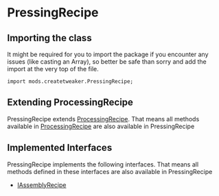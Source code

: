 # PressingRecipe

## Importing the class

It might be required for you to import the package if you encounter any issues (like casting an Array), so better be safe than sorry and add the import at the very top of the file.
```zenscript
import mods.createtweaker.PressingRecipe;
```


## Extending ProcessingRecipe

PressingRecipe extends [ProcessingRecipe](/mods/createtweaker/recipes/type/ProcessingRecipe). That means all methods available in [ProcessingRecipe](/mods/createtweaker/recipes/type/ProcessingRecipe) are also available in PressingRecipe

## Implemented Interfaces
PressingRecipe implements the following interfaces. That means all methods defined in these interfaces are also available in PressingRecipe

- [IAssemblyRecipe](/mods/createtweaker/recipes/type/IAssemblyRecipe)

